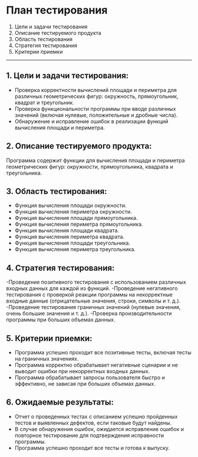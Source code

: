 #  План тестирования
1. Цели и задачи тестирования
2. Описание тестируемого продукта
3. Область тестирования
4. Стратегия тестирования
5. Критерии приемки

---
## 1. Цели и задачи тестирования:
- Проверка корректности вычислений площади и периметра для различных геометрических фигур: окружность, прямоугольник, квадрат и треугольник.
- Проверка функциональности программы при вводе различных значений (включая нулевые, положительные и дробные числа).
- Обнаружение и исправление ошибок в реализации функций вычисления площади и периметра.

## 2. Описание тестируемого продукта:
Программа содержит функции для вычисления площади и периметра геометрических фигур: окружности, прямоугольника, квадрата и треугольника.

## 3. Область тестирования:
- Функция вычисления площади окружности.
- Функция вычисления периметра окружности.
- Функция вычисления площади прямоугольника.
- Функция вычисления периметра прямоугольника.
- Функция вычисления площади квадрата.
- Функция вычисления периметра квадрата.
- Функция вычисления площади треугольника.
- Функция вычисления периметра треугольника.

## 4. Стратегия тестирования:
-Проведение позитивного тестирования с использованием различных входных данных для каждой из функций.
-Проведение негативного тестирования с проверкой реакции программы на некорректные входные данные (отрицательные значения, строки, символы и т. д.).
-Проведение тестирования граничных значений (нулевые значения, очень большие значения и т. д.).
-Проверка производительности программы при больших объемах данных.

## 5. Критерии приемки:
- Программа успешно проходит все позитивные тесты, включая тесты на граничных значениях.
- Программа корректно обрабатывает негативные сценарии и не выводит ошибки при некорректных входных данных.
- Программа обрабатывает запросы пользователя быстро и эффективно, не зависая при больших объемах данных.

## 6. Ожидаемые результаты:
- Отчет о проведенных тестах с описанием успешно пройденных тестов и выявленных дефектов, если таковые будут найдены.
- В случае обнаружения ошибок, ожидается исправление ошибок и повторное тестирование для подтверждения исправности программы.
- Программа успешно проходит все тесты и готова к выпуску.
 

